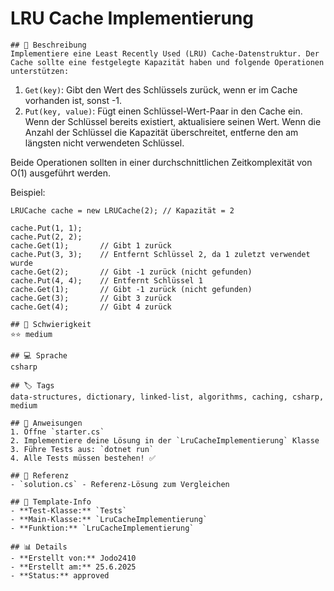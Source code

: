 # LRU Cache Implementierung

    ## 📝 Beschreibung
    Implementiere eine Least Recently Used (LRU) Cache-Datenstruktur. Der Cache sollte eine festgelegte Kapazität haben und folgende Operationen unterstützen:

1. `Get(key)`: Gibt den Wert des Schlüssels zurück, wenn er im Cache vorhanden ist, sonst -1.
2. `Put(key, value)`: Fügt einen Schlüssel-Wert-Paar in den Cache ein. Wenn der Schlüssel bereits existiert, aktualisiere seinen Wert. Wenn die Anzahl der Schlüssel die Kapazität überschreitet, entferne den am längsten nicht verwendeten Schlüssel.

Beide Operationen sollten in einer durchschnittlichen Zeitkomplexität von O(1) ausgeführt werden.

Beispiel:
```
LRUCache cache = new LRUCache(2); // Kapazität = 2

cache.Put(1, 1);
cache.Put(2, 2);
cache.Get(1);       // Gibt 1 zurück
cache.Put(3, 3);    // Entfernt Schlüssel 2, da 1 zuletzt verwendet wurde
cache.Get(2);       // Gibt -1 zurück (nicht gefunden)
cache.Put(4, 4);    // Entfernt Schlüssel 1
cache.Get(1);       // Gibt -1 zurück (nicht gefunden)
cache.Get(3);       // Gibt 3 zurück
cache.Get(4);       // Gibt 4 zurück
```

    ## 🎯 Schwierigkeit
    ⭐⭐ medium

    ## 💻 Sprache
    csharp

    ## 🏷️ Tags
    data-structures, dictionary, linked-list, algorithms, caching, csharp, medium

    ## 🚀 Anweisungen
    1. Öffne `starter.cs`
    2. Implementiere deine Lösung in der `LruCacheImplementierung` Klasse
    3. Führe Tests aus: `dotnet run`
    4. Alle Tests müssen bestehen! ✅

    ## 📖 Referenz
    - `solution.cs` - Referenz-Lösung zum Vergleichen

    ## 🔧 Template-Info
    - **Test-Klasse:** `Tests`
    - **Main-Klasse:** `LruCacheImplementierung`
    - **Funktion:** `LruCacheImplementierung`

    ## 📊 Details
    - **Erstellt von:** Jodo2410
    - **Erstellt am:** 25.6.2025
    - **Status:** approved

    
    
